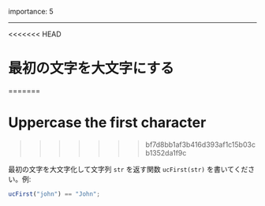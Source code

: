 importance: 5

---

<<<<<<< HEAD
# 最初の文字を大文字にする
=======
# Uppercase the first character
>>>>>>> bf7d8bb1af3b416d393af1c15b03cb1352da1f9c

最初の文字を大文字化して文字列 `str` を返す関数 `ucFirst(str)` を書いてください。例:

```js
ucFirst("john") == "John";
```
